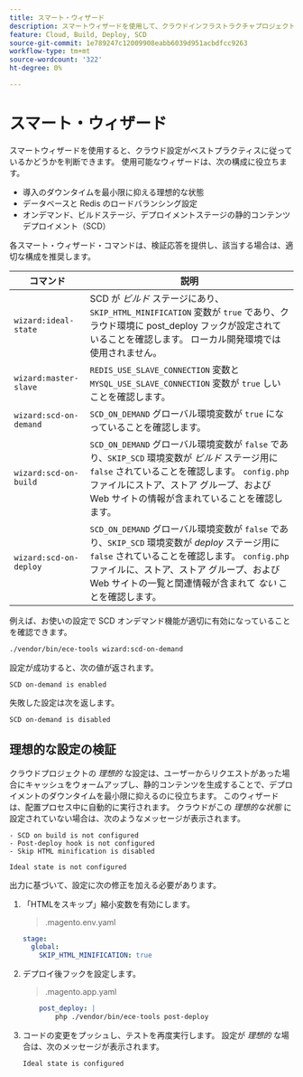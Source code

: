 ```yaml
---
title: スマート・ウィザード
description: スマートウィザードを使用して、クラウドインフラストラクチャプロジェクト上のAdobe Commerceがデプロイメントのベストプラクティスに従っているかどうかを評価する方法を説明します。
feature: Cloud, Build, Deploy, SCD
source-git-commit: 1e789247c12009908eabb6039d951acbdfcc9263
workflow-type: tm+mt
source-wordcount: '322'
ht-degree: 0%

---
```


# スマート・ウィザード

スマートウィザードを使用すると、クラウド設定がベストプラクティスに従っているかどうかを判断できます。 使用可能なウィザードは、次の構成に役立ちます。

- 導入のダウンタイムを最小限に抑える理想的な状態
- データベースと Redis のロードバランシング設定
- オンデマンド、ビルドステージ、デプロイメントステージの静的コンテンツデプロイメント（SCD）

各スマート・ウィザード・コマンドは、検証応答を提供し、該当する場合は、適切な構成を推奨します。

| コマンド | 説明 |
| ------- | ------------|
| `wizard:ideal-state` | SCD が _ビルド_ ステージにあり、`SKIP_HTML_MINIFICATION` 変数が `true` であり、クラウド環境に post_deploy フックが設定されていることを確認します。 ローカル開発環境では使用されません。 |
| `wizard:master-slave` | `REDIS_USE_SLAVE_CONNECTION` 変数と `MYSQL_USE_SLAVE_CONNECTION` 変数が `true` しいことを確認します。 |
| `wizard:scd-on-demand` | `SCD_ON_DEMAND` グローバル環境変数が `true` になっていることを確認します。 |
| `wizard:scd-on-build` | `SCD_ON_DEMAND` グローバル環境変数が `false` であり、`SKIP_SCD` 環境変数が _ビルド_ ステージ用に `false` されていることを確認します。 `config.php` ファイルにストア、ストア グループ、および Web サイトの情報が含まれていることを確認します。 |
| `wizard:scd-on-deploy` | `SCD_ON_DEMAND` グローバル環境変数が `false` であり、`SKIP_SCD` 環境変数が _deploy_ ステージ用に `false` されていることを確認します。 `config.php` ファイルに、ストア、ストア グループ、および Web サイトの一覧と関連情報が含まれて _ない_ ことを確認します。 |

例えば、お使いの設定で SCD オンデマンド機能が適切に有効になっていることを確認できます。

```bash
./vendor/bin/ece-tools wizard:scd-on-demand
```

設定が成功すると、次の値が返されます。

```
SCD on-demand is enabled
```

失敗した設定は次を返します。

```
SCD on-demand is disabled
```

## 理想的な設定の検証

クラウドプロジェクトの _理想的_ な設定は、ユーザーからリクエストがあった場合にキャッシュをウォームアップし、静的コンテンツを生成することで、デプロイメントのダウンタイムを最小限に抑えるのに役立ちます。 このウィザードは、配置プロセス中に自動的に実行されます。 クラウドがこの _理想的な状態_ に設定されていない場合は、次のようなメッセージが表示されます。

```
- SCD on build is not configured
- Post-deploy hook is not configured
- Skip HTML minification is disabled

Ideal state is not configured
```

出力に基づいて、設定に次の修正を加える必要があります。

1. 「HTMLをスキップ」縮小変数を有効にします。

   > .magento.env.yaml

   ```yaml
   stage:
     global:
       SKIP_HTML_MINIFICATION: true
   ```

1. デプロイ後フックを設定します。

   > .magento.app.yaml

   ```yaml
       post_deploy: |
           php ./vendor/bin/ece-tools post-deploy
   ```

1. コードの変更をプッシュし、テストを再度実行します。 設定が _理想的_ な場合は、次のメッセージが表示されます。

   ```
   Ideal state is configured
   ```
